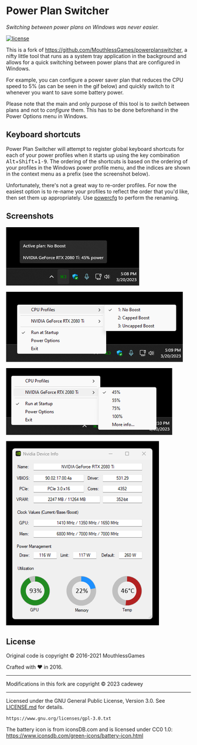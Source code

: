 # Power Plan Switcher

*Switching between power plans on Windows was never easier.*

[![license](https://img.shields.io/badge/license-GPL--3.0-2095ff.svg)](LICENSE.md)

This is a fork of https://github.com/MouthlessGames/powerplanswitcher, a nifty little tool that runs as a system tray application in the background and allows for a quick switching between power plans that are configured in Windows.

For example, you can configure a power saver plan that reduces the CPU speed to 5% (as can be seen in the gif below) and quickly switch to it whenever you want to save some battery power.

Please note that the main and only purpose of this tool is to *switch* between plans and not to *configure* them. This has to be done beforehand in the Power Options menu in Windows.

## Keyboard shortcuts

Power Plan Switcher will attempt to register global keyboard shortcuts for each of your power profiles when it starts up using the key combination <kbd>Alt</kbd>+<kbd>Shift</kbd>+<kbd>1-9</kbd>.
The ordering of the shortcuts is based on the ordering of your profiles in the Windows power profile menu, and the indices are shown in the context menu as a prefix (see the screenshot below).

Unfortunately, there's not a great way to re-order profiles. For now the easiest option is to re-name your profiles to reflect the order that you'd like, then set them up appropriately. Use
[powercfg](https://learn.microsoft.com/en-us/windows-hardware/design/device-experiences/powercfg-command-line-options) to perform the renaming.

## Screenshots

![](screenshots/hover-text.png)

![](screenshots/cpu-menu.png)

![](screenshots/gpu-menu.png)

![](screenshots/gpu-info.png)

## License

Original code is copyright &copy; 2016-2021 MouthlessGames

Crafted with &hearts; in 2016.

***

Modifications in this fork are copyright &copy; 2023 cadewey

***

Licensed under the GNU General Public License, Version 3.0. See [LICENSE.md](LICENSE.md) for details.

    https://www.gnu.org/licenses/gpl-3.0.txt

The battery icon is from iconsDB.com and is licensed under CC0 1.0: https://www.iconsdb.com/green-icons/battery-icon.html
